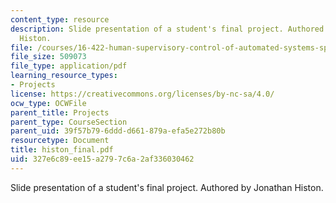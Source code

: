 ```yaml
---
content_type: resource
description: Slide presentation of a student's final project. Authored by Jonathan
  Histon.
file: /courses/16-422-human-supervisory-control-of-automated-systems-spring-2004/327e6c89ee15a2797c6a2af336030462_histon_final.pdf
file_size: 509073
file_type: application/pdf
learning_resource_types:
- Projects
license: https://creativecommons.org/licenses/by-nc-sa/4.0/
ocw_type: OCWFile
parent_title: Projects
parent_type: CourseSection
parent_uid: 39f57b79-6ddd-d661-879a-efa5e272b80b
resourcetype: Document
title: histon_final.pdf
uid: 327e6c89-ee15-a279-7c6a-2af336030462
---
```

Slide presentation of a student's final project. Authored by Jonathan Histon.